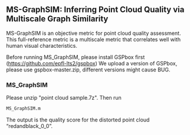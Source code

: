 ## MS-GraphSIM: Inferring Point Cloud Quality via Multiscale Graph Similarity
MS-GraphSIM is an objective metric for point cloud quality assessment. This full-reference metric is a multiscale metric that correlates well with human visual characteristics.

Before running MS_GraphSIM, please install GSPbox first (https://github.com/epfl-lts2/gspbox) 
We upload a version of GSPbox, please use gspbox-master.zip, different versions might cause BUG.

### MS_GraphSIM
Please unzip "point cloud sample.7z". Then run
```markdown
MS_GraphSIM.m
```
The output is the quality score for the distorted point cloud “redandblack_0_0”.
